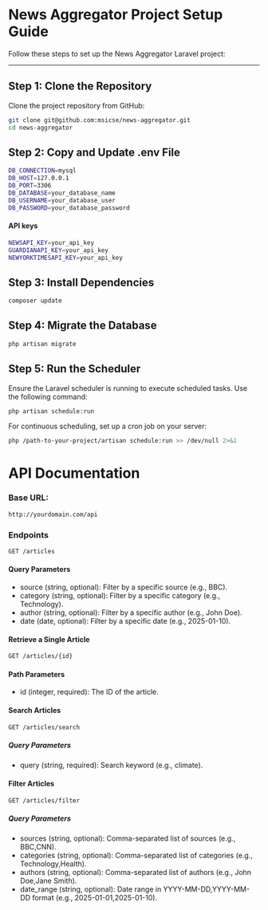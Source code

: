 # News Aggregator Project Setup Guide

Follow these steps to set up the News Aggregator Laravel project:

---

## **Step 1: Clone the Repository**

Clone the project repository from GitHub:

```bash
git clone git@github.com:msicse/news-aggregator.git
cd news-aggregator
```

## **Step 2: Copy and Update .env File**

```bash
DB_CONNECTION=mysql
DB_HOST=127.0.0.1
DB_PORT=3306
DB_DATABASE=your_database_name
DB_USERNAME=your_database_user
DB_PASSWORD=your_database_password
```

#### **API keys**

```bash
NEWSAPI_KEY=your_api_key
GUARDIANAPI_KEY=your_api_key
NEWYORKTIMESAPI_KEY=your_api_key
```

## **Step 3: Install Dependencies**

```bash
composer update
```

## **Step 4: Migrate the Database**

```bash
php artisan migrate

```

## **Step 5: Run the Scheduler**

Ensure the Laravel scheduler is running to execute scheduled tasks. Use the following command:

```bash
php artisan schedule:run

```

For continuous scheduling, set up a cron job on your server:

```bash
php /path-to-your-project/artisan schedule:run >> /dev/null 2>&1
```

# API Documentation

### **Base URL:**

```bash
http://yourdomain.com/api
```

### **Endpoints**

```bash
GET /articles
```

#### **Query Parameters**

-   source (string, optional): Filter by a specific source (e.g., BBC).
-   category (string, optional): Filter by a specific category (e.g., Technology).
-   author (string, optional): Filter by a specific author (e.g., John Doe).
-   date (date, optional): Filter by a specific date (e.g., 2025-01-10).

#### **Retrieve a Single Article**

```bash
GET /articles/{id}
```

#### **Path Parameters**

-   id (integer, required): The ID of the article.

#### **Search Articles**

```bash
GET /articles/search
```

##### **Query Parameters**

-   query (string, required): Search keyword (e.g., climate).

#### **Filter Articles**

```bash
GET /articles/filter
```

##### **Query Parameters**

-   sources (string, optional): Comma-separated list of sources (e.g., BBC,CNN).
-   categories (string, optional): Comma-separated list of categories (e.g., Technology,Health).
-   authors (string, optional): Comma-separated list of authors (e.g., John Doe,Jane Smith).
-   date_range (string, optional): Date range in YYYY-MM-DD,YYYY-MM-DD format (e.g., 2025-01-01,2025-01-10).
